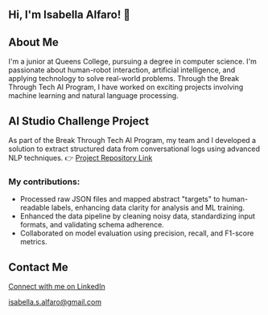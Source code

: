 ## Hi, I'm Isabella Alfaro! 👋

## About Me
I'm a junior at Queens College, pursuing a degree in computer science. I'm passionate about human-robot interaction, artificial intelligence, and applying technology to solve real-world problems. Through the Break Through Tech AI Program, I have worked on exciting projects involving machine learning and natural language processing.

## AI Studio Challenge Project
As part of the Break Through Tech AI Program, my team and I developed a solution to extract structured data from conversational logs using advanced NLP techniques.
👉 [Project Repository Link](https://github.com/AhmedHajAhmed/ASAPP-1A-conversations2structured.git)
### My contributions:
- Processed raw JSON files and mapped abstract "targets" to human-readable labels, enhancing data clarity for analysis and ML training.
- Enhanced the data pipeline by cleaning noisy data, standardizing input formats, and validating schema adherence.
- Collaborated on model evaluation using precision, recall, and F1-score metrics.

## Contact Me
[Connect with me on LinkedIn](https://www.linkedin.com/in/isabella-s-alfaro/)

[isabella.s.alfaro@gmail.com](mailto:isabella.s.alfaro@gmail.com)  
<!--
**IsabellaAlfaro/IsabellaAlfaro** is a ✨ _special_ ✨ repository because its `README.md` (this file) appears on your GitHub profile.

Here are some ideas to get you started:

- 🔭 I’m currently working on ...
- 🌱 I’m currently learning ...
- 👯 I’m looking to collaborate on ...
- 🤔 I’m looking for help with ...
- 💬 Ask me about ...
- 📫 How to reach me: ...
- 😄 Pronouns: ...
- ⚡ Fun fact: ...
-->
